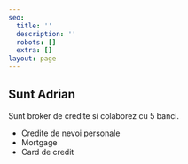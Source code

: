 ```yaml
---
seo:
  title: ''
  description: ''
  robots: []
  extra: []
layout: page
---
```

## Sunt Adrian

Sunt broker de credite si colaborez cu 5 banci.

*   Credite de nevoi personale
*   Mortgage
*   Card de credit
